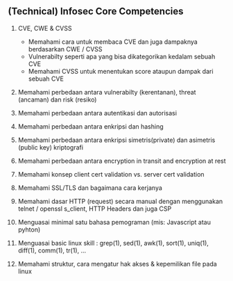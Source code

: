 ## (Technical) Infosec Core Competencies

1. CVE, CWE & CVSS
   - Memahami cara untuk membaca CVE dan juga dampaknya berdasarkan CWE / CVSS
   - Vulnerabilty seperti apa yang bisa dikategorikan kedalam sebuah CVE
   - Memahami CVSS untuk menentukan score ataupun dampak dari sebuah CVE
   
2. Memahami perbedaan antara vulnerabilty (kerentanan), threat (ancaman) dan risk (resiko)
3. Memahami perbedaan antara autentikasi dan autorisasi
4. Memahami perbedaan antara enkripsi dan hashing
5. Memahami perbedaan antara enkripsi simetris(private) dan asimetris (public key) kriptografi
6. Memahami perbedaan antara encryption in transit and encryption at rest
7. Memahami konsep client cert validation vs. server cert validation
8. Memahami SSL/TLS dan bagaimana cara kerjanya
9. Memahami dasar HTTP (request) secara manual dengan menggunakan telnet / openssl s_client, HTTP Headers dan juga CSP
10. Menguasai minimal satu bahasa pemograman (mis: Javascript atau pyhton)
11. Menguasai basic linux skill : grep(1), sed(1), awk(1), sort(1), uniq(1), diff(1), comm(1), tr(1), ...
12. Memahami struktur, cara mengatur hak akses & kepemilikan file pada linux 


